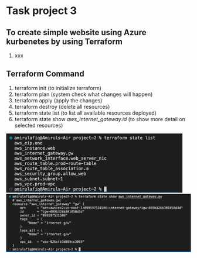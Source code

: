 # Task project 3
## To create simple website using Azure kurbenetes by using Terraform 
1. xxx

## Terraform Command
1) terraform init (to initialize terraform)
2) terraform plan (system check what changes will happen)
3) terraform apply (apply the changes)
4) terraform destroy (delete all resources)
5) terraform state list (to list all available resources deployed)
6) terraform state show *aws_internet_gateway.id* (to show more detail on selected resources)

![This is an image](img/TerraformStateList.png)
![This is an image](img/TerraformStateShow.png)

